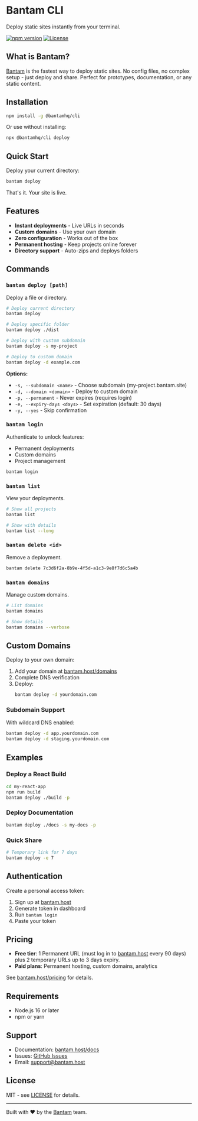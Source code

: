 # Bantam CLI

Deploy static sites instantly from your terminal.

[![npm version](https://img.shields.io/npm/v/@bantamhq/cli.svg)](https://www.npmjs.com/package/@bantamhq/cli)
[![License](https://img.shields.io/npm/l/@bantamhq/cli.svg)](https://github.com/ryanchmelir/bantam-cli/blob/main/LICENSE)

## What is Bantam?

[Bantam](https://bantam.host) is the fastest way to deploy static sites. No config files, no complex setup - just deploy and share. Perfect for prototypes, documentation, or any static content.

## Installation

```bash
npm install -g @bantamhq/cli
```

Or use without installing:
```bash
npx @bantamhq/cli deploy
```

## Quick Start

Deploy your current directory:
```bash
bantam deploy
```

That's it. Your site is live.

## Features

- **Instant deployments** - Live URLs in seconds
- **Custom domains** - Use your own domain
- **Zero configuration** - Works out of the box
- **Permanent hosting** - Keep projects online forever
- **Directory support** - Auto-zips and deploys folders

## Commands

### `bantam deploy [path]`

Deploy a file or directory.

```bash
# Deploy current directory
bantam deploy

# Deploy specific folder
bantam deploy ./dist

# Deploy with custom subdomain
bantam deploy -s my-project

# Deploy to custom domain
bantam deploy -d example.com
```

**Options:**
- `-s, --subdomain <name>` - Choose subdomain (my-project.bantam.site)
- `-d, --domain <domain>` - Deploy to custom domain
- `-p, --permanent` - Never expires (requires login)
- `-e, --expiry-days <days>` - Set expiration (default: 30 days)
- `-y, --yes` - Skip confirmation

### `bantam login`

Authenticate to unlock features:
- Permanent deployments
- Custom domains
- Project management

```bash
bantam login
```

### `bantam list`

View your deployments.

```bash
# Show all projects
bantam list

# Show with details
bantam list --long
```

### `bantam delete <id>`

Remove a deployment.

```bash
bantam delete 7c3d6f2a-8b9e-4f5d-a1c3-9e8f7d6c5a4b
```

### `bantam domains`

Manage custom domains.

```bash
# List domains
bantam domains

# Show details
bantam domains --verbose
```

## Custom Domains

Deploy to your own domain:

1. Add your domain at [bantam.host/domains](https://bantam.host/domains)
2. Complete DNS verification
3. Deploy:
   ```bash
   bantam deploy -d yourdomain.com
   ```

### Subdomain Support

With wildcard DNS enabled:
```bash
bantam deploy -d app.yourdomain.com
bantam deploy -d staging.yourdomain.com
```

## Examples

### Deploy a React Build

```bash
cd my-react-app
npm run build
bantam deploy ./build -p
```

### Deploy Documentation

```bash
bantam deploy ./docs -s my-docs -p
```

### Quick Share

```bash
# Temporary link for 7 days
bantam deploy -e 7
```

## Authentication

Create a personal access token:

1. Sign up at [bantam.host](https://bantam.host)
2. Generate token in dashboard
3. Run `bantam login`
4. Paste your token

## Pricing

- **Free tier**: 1 Permanent URL (must log in to [bantam.host](https://bantam.host) every 90 days) plus 2 temporary URLs up to 3 days expiry.
- **Paid plans**: Permanent hosting, custom domains, analytics

See [bantam.host/pricing](https://bantam.host/pricing) for details.

## Requirements

- Node.js 16 or later
- npm or yarn

## Support

- Documentation: [bantam.host/docs](https://bantam.host/docs)
- Issues: [GitHub Issues](https://github.com/ryanchmelir/bantam-cli/issues)
- Email: support@bantam.host

## License

MIT - see [LICENSE](LICENSE) for details.

---

Built with ❤️ by the [Bantam](https://bantam.host) team.